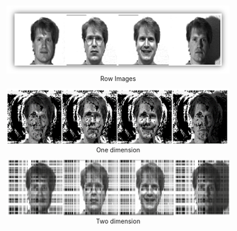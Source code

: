 <p align="center">
  <img src="Images/Row.png" > <br>
  Row Images
</p>

<p align="center">
  <img src="Images/1D.png"> <br>
  One dimension 
</p>

<p align="center">
  <img src="Images/2D.png" > <br>
  Two dimension
</p>
